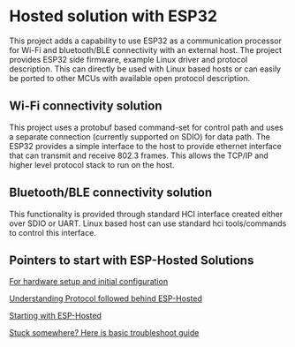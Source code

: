 # Hosted solution with ESP32
This project adds a capability to use ESP32 as a communication processor for Wi-Fi and bluetooth/BLE connectivity with an external host. The project provides ESP32 side firmware, example Linux driver and protocol description. This can directly be used with Linux based hosts or can easily be ported to other MCUs with available open protocol description.

## Wi-Fi connectivity solution
This project uses a protobuf based command-set for control path and uses a separate connection (currently supported on SDIO) for data path. The ESP32 provides a simple interface to the host to provide ethernet interface that can transmit and receive 802.3 frames. This allows the TCP/IP and higher level protocol stack to run on the host.

## Bluetooth/BLE connectivity solution
This functionality is provided through standard HCI interface created either over SDIO or UART. Linux based host can use standard hci tools/commands to control this interface.

## Pointers to start with ESP-Hosted Solutions

[For hardware setup and initial configuration](docs/Setup.md)

[Understanding Protocol followed behind ESP-Hosted](docs/Design.md)

[Starting with ESP-Hosted](docs/Getting_started.md)

[Stuck somewhere? Here is basic troubleshoot guide](docs/Troubleshoot.md)
